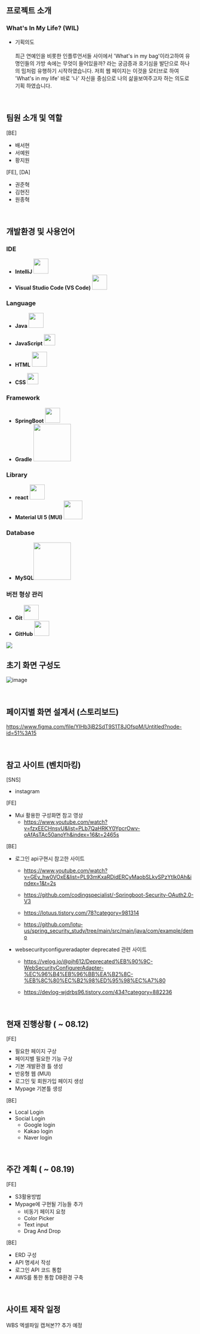 ## 프로젝트 소개
### <strong>W</strong>hat's <strong>I</strong>n My <strong>L</strong>ife? (WIL) 

- 기획의도 <br><br>
최근 연예인을 비롯한 인플루언서들 사이에서 'What's in my bag'이라고하여 유명인들의 가방 속에는 무엇이 들어있을까? 라는 궁금증과 호기심을 발단으로 하나의 밈처럼 유행하기 시작하였습니다. 저희 웹 페이지는 이것을 모티브로 하여 'What's in my life' 바로 '나' 자신을 중심으로 나의 삶을보여주고자 하는 의도로 기획 하였습니다.

<br>

## 팀원 소개 및 역할 
[BE]
 - 배서현
 - 서예원
 - 황지원

[FE], [DA]
 - 권준혁
 - 김현진
 - 원종혁

<br>
 
## 개발환경 및 사용언어
### IDE 
- **IntelliJ** <img src="https://upload.wikimedia.org/wikipedia/commons/9/9c/IntelliJ_IDEA_Icon.svg" width=40px>
- **Visual Studio Code (VS Code)** <img src="https://upload.wikimedia.org/wikipedia/commons/9/9a/Visual_Studio_Code_1.35_icon.svg" width=40px>
### Language
- **Java**  <img src="https://www.svgrepo.com/show/303388/java-4-logo.svg" width=40px>

- **JavaScript** <img src="https://upload.wikimedia.org/wikipedia/commons/d/d4/Javascript-shield.svg" width=30px>
- **HTML** <img src="https://upload.wikimedia.org/wikipedia/commons/6/61/HTML5_logo_and_wordmark.svg" width=40px>
- **CSS**  <img src="https://upload.wikimedia.org/wikipedia/commons/3/3d/CSS.3.svg" width=30px>

### Framework
- **SpringBoot** <img src="https://img1.daumcdn.net/thumb/R800x0/?scode=mtistory2&fname=https%3A%2F%2Fblog.kakaocdn.net%2Fdn%2F3G7EJ%2FbtqBHUirjvP%2F2J0QLAxvw3yFKsSswQwDy1%2Fimg.png" width=40px>
- **Gradle** <img src="https://upload.wikimedia.org/wikipedia/commons/c/cb/Gradle_logo.png" width=100px>
### Library
- **react**  <img src="https://upload.wikimedia.org/wikipedia/commons/a/a7/React-icon.svg" width=40px>
- **Material UI 5 (MUI)** <img src="https://v4.material-ui.com/static/logo.png" width=50px>

### Database

- **MySQL**<img src="https://www.vectorlogo.zone/logos/mysql/mysql-official.svg" width=100px> 

### 버전 형상 관리
- **Git** <img src="https://upload.wikimedia.org/wikipedia/commons/thumb/3/3f/Git_icon.svg/1200px-Git_icon.svg.png" width=40px>
- **GitHub** <img src="https://simpleicons.org/icons/github.svg" width=40px>

<img src="https://img.shields.io/badge/gradle-02303A?style=for-the-badge&logo=gradle&logoColor=white">

<br>

## 초기 화면 구성도
![image](https://user-images.githubusercontent.com/103519499/184104327-38966670-d1e7-420e-bf9a-30200a59d2a0.png)

<br>

## 페이지별 화면 설계서 (스토리보드)
https://www.figma.com/file/YIHb3jB2SdT9S1T8JOfspM/Untitled?node-id=51%3A15

<br>

## 참고 사이트 (벤치마킹)
[SNS]
- instagram

[FE]
- Mui 활용한 구성화면 참고 영상
    - https://www.youtube.com/watch?v=fzxEECHnsvU&list=PLb7QaHRKY0YpcrOwv-oAfAsTAc50anoYh&index=16&t=2465s

[BE]
- 로그인 api구현시 참고한 사이트

  - https://www.youtube.com/watch?v=GEv_hw0VOxE&list=PL93mKxaRDidERCyMaobSLkvSPzYtIk0Ah&index=1&t=2s

  - https://github.com/codingspecialist/-Springboot-Security-OAuth2.0-V3

  - https://lotuus.tistory.com/78?category=981314

  - https://github.com/lotu-us/spring_security_study/tree/main/src/main/java/com/example/demo

-  websecurityconfigureradapter deprecated 관련 사이트

    - https://velog.io/@pjh612/Deprecated%EB%90%9C-WebSecurityConfigurerAdapter-%EC%96%B4%EB%96%BB%EA%B2%8C-%EB%8C%80%EC%B2%98%ED%95%98%EC%A7%80

   - https://devlog-wjdrbs96.tistory.com/434?category=882236

<br>

## 현재 진행상황 ( ~ 08.12)
[FE] 
- 필요한 페이지 구상
- 페이지별 필요한 기능 구상
- 기본 개발환경 틀 생성
- 반응형 웹 (MUI)
- 로그인 및 회원가입 페이지 생성
- Mypage 기본틀 생성

[BE]
- Local Login 
- Social Login
    - Google login
    - Kakao login
    - Naver login

<br>

## 주간 계획 ( ~ 08.19)
[FE] 
- S3활용방법
- Mypage에 구현될 기능들 추가
    - 비동기 페이지 요청
    - Color Picker
    - Text input 
    - Drag And Drop

[BE]
- ERD 구성
- API 명세서 작성
- 로그인 API 코드 통합
- AWS를 통한 통합 DB환경 구축

<br>

## 사이트 제작 일정
WBS 엑셀파일 캡쳐본?? 추가 예정 

